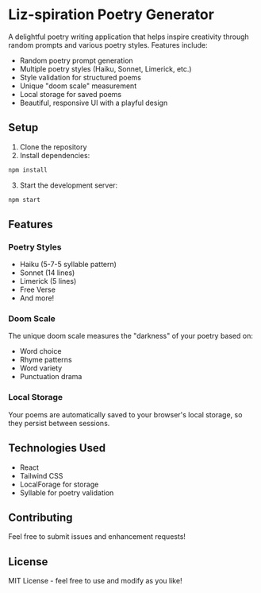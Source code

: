 # Liz-spiration Poetry Generator

A delightful poetry writing application that helps inspire creativity through random prompts and various poetry styles. Features include:

- Random poetry prompt generation
- Multiple poetry styles (Haiku, Sonnet, Limerick, etc.)
- Style validation for structured poems
- Unique "doom scale" measurement
- Local storage for saved poems
- Beautiful, responsive UI with a playful design

## Setup

1. Clone the repository
2. Install dependencies:
```bash
npm install
```

3. Start the development server:
```bash
npm start
```

## Features

### Poetry Styles
- Haiku (5-7-5 syllable pattern)
- Sonnet (14 lines)
- Limerick (5 lines)
- Free Verse
- And more!

### Doom Scale
The unique doom scale measures the "darkness" of your poetry based on:
- Word choice
- Rhyme patterns
- Word variety
- Punctuation drama

### Local Storage
Your poems are automatically saved to your browser's local storage, so they persist between sessions.

## Technologies Used
- React
- Tailwind CSS
- LocalForage for storage
- Syllable for poetry validation

## Contributing
Feel free to submit issues and enhancement requests!

## License
MIT License - feel free to use and modify as you like! 